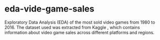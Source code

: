 # eda-vide-game-sales
Exploratory Data Analysis (EDA) of the most sold video games from 1980 to 2016. The dataset used was extracted from Kaggle , which contains information about video game sales across different platforms and regions.
